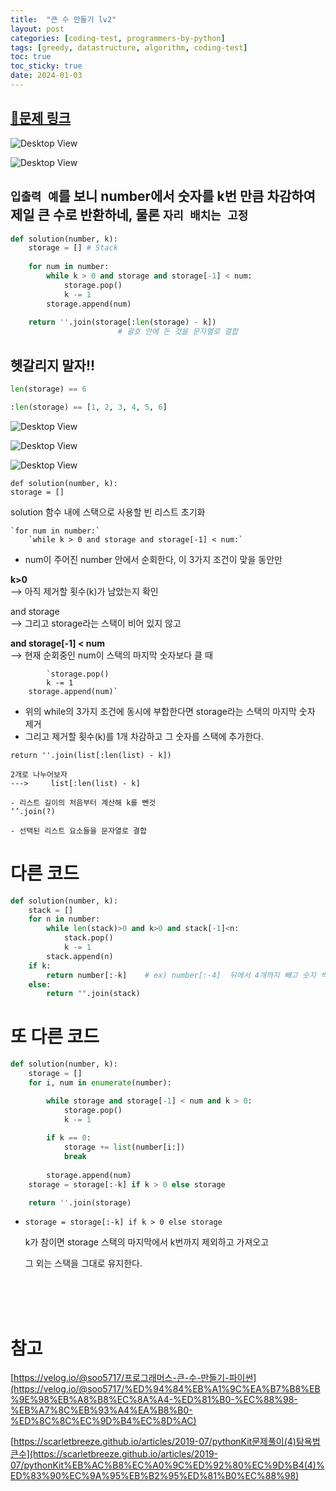 ```yaml
---
title:  "큰 수 만들기 lv2"
layout: post
categories: [coding-test, programmers-by-python] 
tags: [greedy, datastructure, algorithm, coding-test]
toc: true
toc_sticky: true
date: 2024-01-03 
---
```


## [🌈문제 링크](https://school.programmers.co.kr/learn/courses/30/lessons/42883) 

![Desktop View](/assets/img/programmers-py/2024-01-03-making-a-big-number/0.png)

![Desktop View](/assets/img/programmers-py/2024-01-03-making-a-big-number/1.png)

## `입출력 예`를 보니 number에서 숫자를 k번 만큼 차감하여 제일 큰 수로 반환하네, 물론 `자리 배치는 고정`

```python
def solution(number, k):
    storage = [] # Stack
    
    for num in number:
        while k > 0 and storage and storage[-1] < num:
            storage.pop()
            k -= 1
        storage.append(num)
        
    return ''.join(storage[:len(storage) - k])
						# 괄호 안에 든 것을 문자열로 결합
```

## 헷갈리지 말자!!

```python
len(storage) == 6

:len(storage) == [1, 2, 3, 4, 5, 6]
```

![Desktop View](/assets/img/programmers-py/2024-01-03-making-a-big-number/2.png)

![Desktop View](/assets/img/programmers-py/2024-01-03-making-a-big-number/3.png)

![Desktop View](/assets/img/programmers-py/2024-01-03-making-a-big-number/4.png)

`def solution(number, k):` <br>
`storage = []`

solution 함수 내에 스택으로 사용할 빈 리스트 초기화

    `for num in number:`
        `while k > 0 and storage and storage[-1] < num:`

- num이 주어진 number 안에서 순회한다, 이 3가지 조건이 맞을 동안만

**k>0** <br>
--> 아직 제거할 횟수(k)가 남았는지 확인

and storage <br>
 --> 그리고 storage라는 스택이 비어 있지 않고

**and storage[-1] < num** <br>
--> 현재 순회중인 num이 스택의 마지막 숫자보다 클 때

            `storage.pop()
            k -= 1
        storage.append(num)`

- 위의 while의 3가지 조건에 동시에 부합한다면 storage라는 스택의 마지막 숫자 제거
- 그리고 제거할 횟수(k)를 1개 차감하고 그 숫자를 스택에 추가한다.

`return ''.join(list[:len(list) - k])`

```
2개로 나누어보자
--->     list[:len(list) - k]

- 리스트 길이의 처음부터 계산해 k를 뺀것
‘’.join(?)

- 선택된 리스트 요소들을 문자열로 결합
```

# 다른 코드

```python
def solution(number, k):
    stack = []
    for n in number:
        while len(stack)>0 and k>0 and stack[-1]<n:
            stack.pop()
            k -= 1
        stack.append(n)
    if k:
        return number[:-k]    # ex) number[:-4]  뒤에서 4개까지 빼고 숫자 싹다 갖고 오기
    else:
        return "".join(stack)
```

# 또 다른 코드

```python
def solution(number, k):
    storage = []  
    for i, num in enumerate(number):

        while storage and storage[-1] < num and k > 0:
            storage.pop()  
            k -= 1
            
        if k == 0:
            storage += list(number[i:])
            break
            
        storage.append(num)
    storage = storage[:-k] if k > 0 else storage

    return ''.join(storage)
```

- `storage = storage[:-k] if k > 0 else storage`
    
    k가 참이면 storage 스택의 마지막에서 k번까지 제외하고 가져오고
    
    그 외는 스택을 그대로 유지한다.
    
<br><br><br>

# 참고

[https://velog.io/@soo5717/프로그래머스-큰-수-만들기-파이썬](https://velog.io/@soo5717/%ED%94%84%EB%A1%9C%EA%B7%B8%EB%9E%98%EB%A8%B8%EC%8A%A4-%ED%81%B0-%EC%88%98-%EB%A7%8C%EB%93%A4%EA%B8%B0-%ED%8C%8C%EC%9D%B4%EC%8D%AC)

[https://scarletbreeze.github.io/articles/2019-07/pythonKit문제풀이(4)탐욕법큰수](https://scarletbreeze.github.io/articles/2019-07/pythonKit%EB%AC%B8%EC%A0%9C%ED%92%80%EC%9D%B4(4)%ED%83%90%EC%9A%95%EB%B2%95%ED%81%B0%EC%88%98)